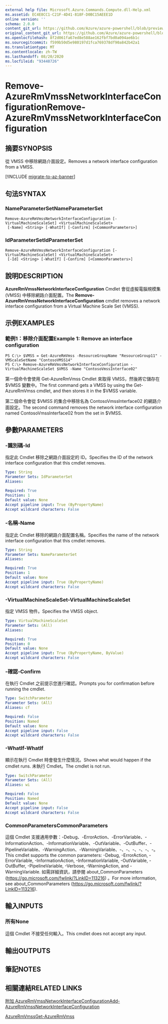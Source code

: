 ```yaml
---
external help file: Microsoft.Azure.Commands.Compute.dll-Help.xml
ms.assetid: EC4E8CC1-C21F-4D41-818F-D0BC15AEEE1D
online version: ''
schema: 2.0.0
content_git_url: https://github.com/Azure/azure-powershell/blob/preview/src/ResourceManager/Compute/Stack/Commands.Compute/help/Remove-AzureRmVmssNetworkInterfaceConfiguration.md
original_content_git_url: https://github.com/Azure/azure-powershell/blob/preview/src/ResourceManager/Compute/Stack/Commands.Compute/help/Remove-AzureRmVmssNetworkInterfaceConfiguration.md
ms.openlocfilehash: 8f2d061fa67ed8e588ae162fbf7bd0a094ae6b1c
ms.sourcegitcommit: f599b50d5e980197d1fca769378df90a842b42a1
ms.translationtype: MT
ms.contentlocale: zh-TW
ms.lasthandoff: 08/20/2020
ms.locfileid: "93448726"
---
```

# <span data-ttu-id="3e501-101">Remove-AzureRmVmssNetworkInterfaceConfiguration</span><span class="sxs-lookup"><span data-stu-id="3e501-101">Remove-AzureRmVmssNetworkInterfaceConfiguration</span></span>

## <span data-ttu-id="3e501-102">摘要</span><span class="sxs-lookup"><span data-stu-id="3e501-102">SYNOPSIS</span></span>
<span data-ttu-id="3e501-103">從 VMSS 中移除網路介面設定。</span><span class="sxs-lookup"><span data-stu-id="3e501-103">Removes a network interface configuration from a VMSS.</span></span>

[!INCLUDE [migrate-to-az-banner](../../includes/migrate-to-az-banner.md)]

## <span data-ttu-id="3e501-104">句法</span><span class="sxs-lookup"><span data-stu-id="3e501-104">SYNTAX</span></span>

### <span data-ttu-id="3e501-105">NameParameterSet</span><span class="sxs-lookup"><span data-stu-id="3e501-105">NameParameterSet</span></span>
```
Remove-AzureRmVmssNetworkInterfaceConfiguration [-VirtualMachineScaleSet] <VirtualMachineScaleSet>
 [-Name] <String> [-WhatIf] [-Confirm] [<CommonParameters>]
```

### <span data-ttu-id="3e501-106">IdParameterSet</span><span class="sxs-lookup"><span data-stu-id="3e501-106">IdParameterSet</span></span>
```
Remove-AzureRmVmssNetworkInterfaceConfiguration [-VirtualMachineScaleSet] <VirtualMachineScaleSet>
 [-Id] <String> [-WhatIf] [-Confirm] [<CommonParameters>]
```

## <span data-ttu-id="3e501-107">說明</span><span class="sxs-lookup"><span data-stu-id="3e501-107">DESCRIPTION</span></span>
<span data-ttu-id="3e501-108">**AzureRmVmssNetworkInterfaceConfiguration** Cmdlet 會從虛擬電腦規模集 (VMSS) 中移除網路介面配置。</span><span class="sxs-lookup"><span data-stu-id="3e501-108">The **Remove-AzureRmVmssNetworkInterfaceConfiguration** cmdlet removes a network interface configuration from a Virtual Machine Scale Set (VMSS).</span></span>

## <span data-ttu-id="3e501-109">示例</span><span class="sxs-lookup"><span data-stu-id="3e501-109">EXAMPLES</span></span>

### <span data-ttu-id="3e501-110">範例1：移除介面配置</span><span class="sxs-lookup"><span data-stu-id="3e501-110">Example 1: Remove an interface configuration</span></span>
```
PS C:\> $VMSS = Get-AzureRmVmss -ResourceGroupName "ResourceGroup11" -VMScaleSetName "ContosoVMSS14"
PS C:\> Remove-AzureRmVmssNetworkInterfaceConfiguration -VirtualMachineScaleSet $VMSS -Name "ContosoVmssInterface02"
```

<span data-ttu-id="3e501-111">第一個命令會使用 Get-AzureRmVmss Cmdlet 來取得 VMSS，然後將它儲存在 $VMSS 變數中。</span><span class="sxs-lookup"><span data-stu-id="3e501-111">The first command gets a VMSS by using the Get-AzureRmVmss cmdlet, and then stores it in the $VMSS variable.</span></span>

<span data-ttu-id="3e501-112">第二個命令會從 $VMSS 的集合中移除名為 ContosoVmssInterface02 的網路介面設定。</span><span class="sxs-lookup"><span data-stu-id="3e501-112">The second command removes the network interface configuration named ContosoVmssInterface02 from the set in $VMSS.</span></span>

## <span data-ttu-id="3e501-113">參數</span><span class="sxs-lookup"><span data-stu-id="3e501-113">PARAMETERS</span></span>

### <span data-ttu-id="3e501-114">-識別碼</span><span class="sxs-lookup"><span data-stu-id="3e501-114">-Id</span></span>
<span data-ttu-id="3e501-115">指定此 Cmdlet 移除之網路介面設定的 ID。</span><span class="sxs-lookup"><span data-stu-id="3e501-115">Specifies the ID of the network interface configuration that this cmdlet removes.</span></span>

```yaml
Type: String
Parameter Sets: IdParameterSet
Aliases: 

Required: True
Position: 1
Default value: None
Accept pipeline input: True (ByPropertyName)
Accept wildcard characters: False
```

### <span data-ttu-id="3e501-116">-名稱</span><span class="sxs-lookup"><span data-stu-id="3e501-116">-Name</span></span>
<span data-ttu-id="3e501-117">指定此 Cmdlet 移除的網路介面配置名稱。</span><span class="sxs-lookup"><span data-stu-id="3e501-117">Specifies the name of the network interface configuration that this cmdlet removes.</span></span>

```yaml
Type: String
Parameter Sets: NameParameterSet
Aliases: 

Required: True
Position: 1
Default value: None
Accept pipeline input: True (ByPropertyName)
Accept wildcard characters: False
```

### <span data-ttu-id="3e501-118">-VirtualMachineScaleSet</span><span class="sxs-lookup"><span data-stu-id="3e501-118">-VirtualMachineScaleSet</span></span>
<span data-ttu-id="3e501-119">指定 VMSS 物件。</span><span class="sxs-lookup"><span data-stu-id="3e501-119">Specifies the VMSS object.</span></span>

```yaml
Type: VirtualMachineScaleSet
Parameter Sets: (All)
Aliases: 

Required: True
Position: 0
Default value: None
Accept pipeline input: True (ByPropertyName, ByValue)
Accept wildcard characters: False
```

### <span data-ttu-id="3e501-120">-確認</span><span class="sxs-lookup"><span data-stu-id="3e501-120">-Confirm</span></span>
<span data-ttu-id="3e501-121">在執行 Cmdlet 之前提示您進行確認。</span><span class="sxs-lookup"><span data-stu-id="3e501-121">Prompts you for confirmation before running the cmdlet.</span></span>

```yaml
Type: SwitchParameter
Parameter Sets: (All)
Aliases: cf

Required: False
Position: Named
Default value: None
Accept pipeline input: False
Accept wildcard characters: False
```

### <span data-ttu-id="3e501-122">-WhatIf</span><span class="sxs-lookup"><span data-stu-id="3e501-122">-WhatIf</span></span>
<span data-ttu-id="3e501-123">顯示在執行 Cmdlet 時會發生什麼情況。</span><span class="sxs-lookup"><span data-stu-id="3e501-123">Shows what would happen if the cmdlet runs.</span></span> <span data-ttu-id="3e501-124">未執行 Cmdlet。</span><span class="sxs-lookup"><span data-stu-id="3e501-124">The cmdlet is not run.</span></span>

```yaml
Type: SwitchParameter
Parameter Sets: (All)
Aliases: wi

Required: False
Position: Named
Default value: None
Accept pipeline input: False
Accept wildcard characters: False
```

### <span data-ttu-id="3e501-125">CommonParameters</span><span class="sxs-lookup"><span data-stu-id="3e501-125">CommonParameters</span></span>
<span data-ttu-id="3e501-126">這個 Cmdlet 支援通用參數：-Debug、-ErrorAction、-ErrorVariable、-InformationAction、-InformationVariable、-OutVariable、-OutBuffer、-PipelineVariable、-WarningAction、-WarningVariable、-、-、-、-、-、-。</span><span class="sxs-lookup"><span data-stu-id="3e501-126">This cmdlet supports the common parameters: -Debug, -ErrorAction, -ErrorVariable, -InformationAction, -InformationVariable, -OutVariable, -OutBuffer, -PipelineVariable, -Verbose, -WarningAction, and -WarningVariable.</span></span> <span data-ttu-id="3e501-127">如需詳細資訊，請參閱 about_CommonParameters (https://go.microsoft.com/fwlink/?LinkID=113216) 。</span><span class="sxs-lookup"><span data-stu-id="3e501-127">For more information, see about_CommonParameters (https://go.microsoft.com/fwlink/?LinkID=113216).</span></span>

## <span data-ttu-id="3e501-128">輸入</span><span class="sxs-lookup"><span data-stu-id="3e501-128">INPUTS</span></span>

### <span data-ttu-id="3e501-129">所有</span><span class="sxs-lookup"><span data-stu-id="3e501-129">None</span></span>
<span data-ttu-id="3e501-130">這個 Cmdlet 不接受任何輸入。</span><span class="sxs-lookup"><span data-stu-id="3e501-130">This cmdlet does not accept any input.</span></span>

## <span data-ttu-id="3e501-131">輸出</span><span class="sxs-lookup"><span data-stu-id="3e501-131">OUTPUTS</span></span>

## <span data-ttu-id="3e501-132">筆記</span><span class="sxs-lookup"><span data-stu-id="3e501-132">NOTES</span></span>

## <span data-ttu-id="3e501-133">相關連結</span><span class="sxs-lookup"><span data-stu-id="3e501-133">RELATED LINKS</span></span>

[<span data-ttu-id="3e501-134">附加 AzureRmVmssNetworkInterfaceConfiguration</span><span class="sxs-lookup"><span data-stu-id="3e501-134">Add-AzureRmVmssNetworkInterfaceConfiguration</span></span>](./Add-AzureRmVmssNetworkInterfaceConfiguration.md)

[<span data-ttu-id="3e501-135">AzureRmVmss</span><span class="sxs-lookup"><span data-stu-id="3e501-135">Get-AzureRmVmss</span></span>](./Get-AzureRmVmss.md)


